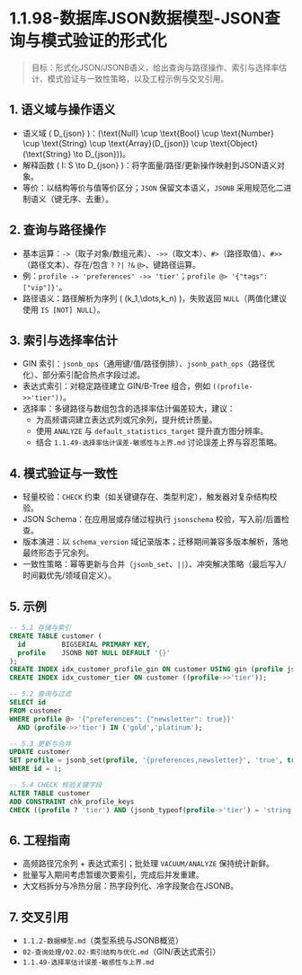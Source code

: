 ﻿# 1.1.98-数据库JSON数据模型-JSON查询与模式验证的形式化

> 目标：形式化JSON/JSONB语义，给出查询与路径操作、索引与选择率估计、模式验证与一致性策略，以及工程示例与交叉引用。

## 1. 语义域与操作语义

- 语义域 \( D_{json} \)：\(\text{Null} \cup \text{Bool} \cup \text{Number} \cup \text{String} \cup \text{Array}(D_{json}) \cup \text{Object}(\text{String} \to D_{json})\)。
- 解释函数 \( I: S \to D_{json} \)：将字面量/路径/更新操作映射到JSON语义对象。
- 等价：以结构等价与值等价区分；`JSON` 保留文本语义，`JSONB` 采用规范化二进制语义（键无序、去重）。

## 2. 查询与路径操作

- 基本运算：`->`（取子对象/数组元素）、`->>`（取文本）、`#>`（路径取值）、`#>>`（路径文本）、存在/包含 `?` `?|` `?&` `@>`、键路径运算。
- 例：`profile -> 'preferences' ->> 'tier'`；`profile @> '{"tags": ["vip"]}'`。
- 路径语义：路径解析为序列 \( (k_1,\dots,k_n) \)，失败返回 `NULL`（两值化建议使用 `IS [NOT] NULL`）。

## 3. 索引与选择率估计

- GIN 索引：`jsonb_ops`（通用键/值/路径倒排）、`jsonb_path_ops`（路径优化）、部分索引配合热点字段过滤。
- 表达式索引：对稳定路径建立 GIN/B-Tree 组合，例如 `((profile->>'tier'))`。
- 选择率：多键路径与数组包含的选择率估计偏差较大，建议：
  - 为高频谓词建立表达式列或冗余列，提升统计质量。
  - 使用 `ANALYZE` 与 `default_statistics_target` 提升直方图分辨率。
  - 结合 `1.1.49-选择率估计误差-敏感性与上界.md` 讨论误差上界与容忍策略。

## 4. 模式验证与一致性

- 轻量校验：`CHECK` 约束（如关键键存在、类型判定），触发器对复杂结构校验。
- JSON Schema：在应用层或存储过程执行 `jsonschema` 校验，写入前/后置检查。
- 版本演进：以 `schema_version` 域记录版本；迁移期间兼容多版本解析，落地最终形态于冗余列。
- 一致性策略：幂等更新与合并（`jsonb_set`、`||`）、冲突解决策略（最后写入/时间戳优先/领域自定义）。

## 5. 示例

```sql
-- 5.1 存储与索引
CREATE TABLE customer (
  id         BIGSERIAL PRIMARY KEY,
  profile    JSONB NOT NULL DEFAULT '{}'
);
CREATE INDEX idx_customer_profile_gin ON customer USING gin (profile jsonb_path_ops);
CREATE INDEX idx_customer_tier ON customer ((profile->>'tier'));

-- 5.2 查询与过滤
SELECT id
FROM customer
WHERE profile @> '{"preferences": {"newsletter": true}}'
  AND (profile->>'tier') IN ('gold','platinum');

-- 5.3 更新与合并
UPDATE customer
SET profile = jsonb_set(profile, '{preferences,newsletter}', 'true', true)
WHERE id = 1;

-- 5.4 CHECK 校验关键字段
ALTER TABLE customer
ADD CONSTRAINT chk_profile_keys
CHECK ((profile ? 'tier') AND (jsonb_typeof(profile->'tier') = 'string'));
```

## 6. 工程指南

- 高频路径冗余列 + 表达式索引；批处理 `VACUUM/ANALYZE` 保持统计新鲜。
- 批量写入期间考虑暂缓次要索引，完成后并发重建。
- 大文档拆分与冷热分层：热字段列化、冷字段聚合在JSONB。

## 7. 交叉引用

- `1.1.2-数据模型.md`（类型系统与JSONB概览）
- `02-查询处理/02.02-索引结构与优化.md`（GIN/表达式索引）
- `1.1.49-选择率估计误差-敏感性与上界.md`
